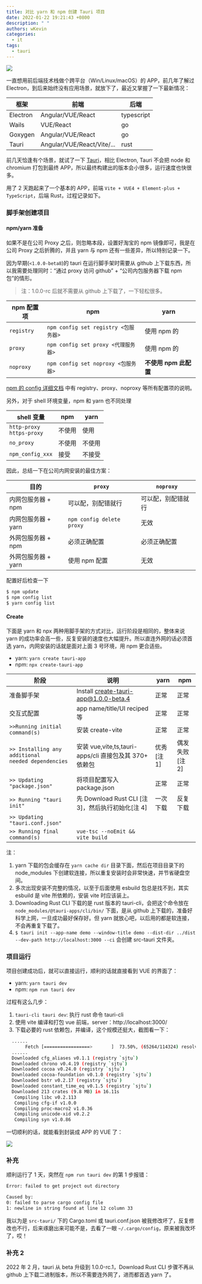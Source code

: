 ```yaml
---
title: 对比 yarn 和 npm 创建 Tauri 项目
date: 2022-01-22 19:21:43 +0800
description: " "
authors: wKevin
categories:
  - it
tags:
  - tauri
---
```


![](./images/icon.png#size20)

一直想用前后端技术栈做个跨平台（Win/Linux/macOS）的 APP，前几年了解过 Electron，到后来始终没有应用场景，就放下了，最近又掌握了一下最新情况：

| 框架     | 前端                       | 后端       |
| -------- | -------------------------- | ---------- |
| Electron | Angular/VUE/React          | typescript |
| Wails    | VUE/React                  | go         |
| Goxygen  | Angular/VUE/React          | go         |
| Tauri    | Angular/VUE/React/Vite/... | rust       |

前几天恰逢有个场景，就试了一下 [Tauri](https://tauri.studio/)，相比 Electron, Tauri 不会把 node 和 chromium 打包到最终 APP，所以最终构建出的版本会小很多，运行速度也快很多。

用了 2 天跑起来了一个基本的 APP，前端 `Vite + VUE4 + Element-plus + TypeScript`，后端 Rust，过程记录如下。

<!--truncate-->

### 脚手架创建项目

#### npm/yarn 准备

如果不是在公司 Proxy 之后，则忽略本段，设置好淘宝的 npm 镜像即可，我是在公司 Proxy 之后折腾的，并且 yarn 与 npm 还有一些差异，所以特别记录一下。

因为早期(`<1.0.0-beta8`)的 tauri 在运行脚手架时需要从 github 上下载东西，所以我需要处理同时：“通过 proxy 访问 github” + “公司内包服务器下载 npm 包”的情形。

> 注：1.0.0-rc 后就不需要从 github 上下载了，一下轻松很多。

| npm 配置项 | npm                                  | yarn                  |
| ---------- | ------------------------------------ | --------------------- |
| `registry` | `npm config set registry <包服务器>` | 使用 npm 的           |
| `proxy`    | `npm config set proxy <代理服务器>`  | 使用 npm 的           |
| `noproxy`  | `npm config set noproxy <包服务器>`  | **不使用 npm 此配置** |

[npm 的 config 详细文档](https://docs.npmjs.com/cli/v8/using-npm/config) 中有 registry、proxy、noproxy 等所有配置项的说明。

另外，对于 shell 环境变量，npm 和 yarn 也不同处理

| shell 变量                     | npm    | yarn   |
| ------------------------------ | ------ | ------ |
| `http-proxy`<br/>`https-proxy` | 不使用 | 使用   |
| `no_proxy`                     | 不使用 | 不使用 |
| `npm_config_xxx`               | 接受   | 不接受 |

因此，总结一下在公司内网安装的最佳方案：

| 目的                | `proxy`                   | `noproxy`          |
| ------------------- | ------------------------- | ------------------ |
| 内网包服务器 + npm  | 可以配，别配错就行        | 可以配，别配错就行 |
| 内网包服务器 + yarn | `npm config delete proxy` | 无效               |
| 外网包服务器 + npm  | 必须正确配置              | 必须正确配置       |
| 外网包服务器 + yarn | 使用 npm 配置             | 无效               |

配置好后检查一下

```sh
$ npm update
$ npm config list
$ yarn config list
```

#### Create

下面是 yarn 和 npx 两种用脚手架的方式对比，运行阶段是相同的，整体来说 yarn 的成功率会高一些，反复安装的速度也大幅提升。所以直连外网的话必须首选 yarn，内网安装的话就是面对上面 3 号环境，用 npm 更合适些。

- yarn: `yarn create tauri-app`
- npm: `npx create-tauri-app`

| 阶段                                                     | 说明                                                   | yarn            | npm                 |
| -------------------------------------------------------- | ------------------------------------------------------ | --------------- | ------------------- |
| 准备脚手架                                               | Install create-tauri-app@1.0.0-beta.4                  | 正常            | 正常                |
| 交互式配置                                               | app name/title/UI reciped 等                           | 正常            | 正常                |
| `>>Running initial command(s)`                           | 安装 create-vite                                       | 正常            | 正常                |
| `>> Installing any additional`<br/>`needed dependencies` | 安装 vue,vite,ts,tauri-apps/cli 直接包及其 370+ 依赖包 | 优秀<br/>[注 1] | 偶发失败<br/>[注 2] |
| `>> Updating "package.json"`                             | 将项目配置写入 package.json                            | 正常            | 正常                |
| `>> Running "tauri init"`                                | 先 Download Rust CLI [注 3]，然后执行初始化[注 4]      | 一次下载        | 反复下载            |
| `>> Updating "tauri.conf.json"`                          |                                                        |                 |                     |
| `>> Running final command(s)`                            | `vue-tsc --noEmit && vite build`                       |                 |                     |

注：

1. yarn 下载的包会缓存在 `yarn cache dir` 目录下面，然后在项目目录下的 node_modules 下创建软连接，所以重复安装时会非常快速，并节省硬盘空间。
2. 多次出现安装不完整的情况，以至于后面使用 esbuild 包总是找不到，其实 esbuild 是 vite 所依赖的，安装 vite 时应该装上。
3. Downloading Rust CLI 下载的是 rust 版本的 tauri-cli，会把这个命令放在 `node_modules/@tauri-apps/cli/bin/` 下面，是从 github 上下载的，准备好科学上网，一旦成功最好保存好。但 yarn 就放心吧，以后用的都是软连接，不会再重复下载了。
4. `$ tauri init --app-name demo --window-title demo --dist-dir ../dist --dev-path http://localhost:3000 --ci` 会创建 src-tauri 文件夹。

### 项目运行

项目创建成功后，就可以直接运行，顺利的话就直接看到 VUE 的界面了：

- yarn: `yarn tauri dev`
- npm: `npm run tauri dev`

过程有这么几步：

1. `tauri-cli tauri dev`: 执行 rust 命令 tauri-cli
2. 使用 vite 编译和打包 vue 前端，server：http://localhost:3000/
3. 下载必要的 rust 依赖包，并编译，这个规模还挺大，截图看一下：

```sh
  ......
       Fetch [=================>       ]  73.50%, (65264/114324) resolving deltas
  ......
  Downloaded cfg_aliases v0.1.1 (registry `sjtu`)
  Downloaded chrono v0.4.19 (registry `sjtu`)
  Downloaded cocoa v0.24.0 (registry `sjtu`)
  Downloaded cocoa-foundation v0.1.0 (registry `sjtu`)
  Downloaded bstr v0.2.17 (registry `sjtu`)
  Downloaded constant_time_eq v0.1.5 (registry `sjtu`)
  Downloaded 213 crates (9.8 MB) in 16.11s
   Compiling libc v0.2.113
   Compiling cfg-if v1.0.0
   Compiling proc-macro2 v1.0.36
   Compiling unicode-xid v0.2.2
   Compiling syn v1.0.86
```

一切顺利的话，就能看到封装成 APP 的 VUE 了：

![](./images/app.png)

### 补充

顺利运行了 1 天，突然在 `npm run tauri dev` 的第 1 步报错：

```sh
Error: failed to get project out directory

Caused by:
0: failed to parse cargo config file
1: newline in string found at line 12 column 33
```

我以为是 `src-tauri/` 下的 Cargo.toml 或 tauri.conf.json 被我修改坏了，反复修改也不行，后来琢磨出来可能不是，去看了一眼 `~/.cargo/config`，原来被我改坏了，哎！

### 补充 2

2022 年 2 月，tauri 从 beta 升级到 1.0.0-rc.1，Download Rust CLI 步骤不再从 github 上下载二进制版本，所以不需要连外网了，进而都首选 yarn 了。
